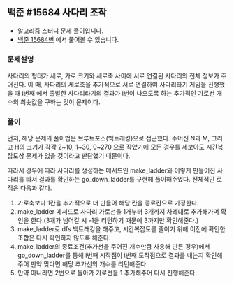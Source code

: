 ## 백준 #15684 사다리 조작

- 알고리즘 스터디 문제 풀이입니다.
- [백준 15684번](https://www.acmicpc.net/problem/15684) 에서 풀어볼 수 있습니다.

### 문제설명

사다리의 형태가 세로, 가로 크기와 세로축 사이에 서로 연결된 사다리의 전체 정보가 주어진다. 이 때, 사다리의 세로축을 추가적으로 서로 연결하여 사다리타기 게임을 진행했을 때 i번째 에서 출발한 사다리타기의 결과가 i번이 나오도록 하는 추가적인 가로선 개수의 최솟값을 구하는 것이 문제이다.

### 풀이

먼저, 해당 문제의 풀이법은 브루트포스(백트래킹)으로 접근했다. 주어진 N과 M, 그리고 H의 크기가 각각 2~10, 1~30, 0~270 으로 작았기에 모든 경우를 세보아도 시간복잡도상 문제가 없을 것이라고 판단했기 때문이다.

따라서 경우에 따라 사다리를 생성하는 메서드인 make_ladder와 이렇게 만들어진 사다리를 타서 결과를 확인하는 go_down_ladder를 구현해 풀이해주었다. 전체적인 로직은 다음과 같다.

1. 가로축보다 1칸을 추가적으로 더 만들어 해당 칸을 종료칸으로 가정한다.
2. make_ladder 메서드로 사다리 가로선을 1개부터 3개까지 차례대로 추가해가며 확인을 한다.(3개가 넘어갈 시 -1을 리턴하기 때문에 3까지만 확인해준다.)
3. make_ladder로 dfs 백트래킹을 해주고, 시간복잡도를 줄이기 위해 이전에 확인한 조합은 다시 확인하지 않도록 해준다.
4. make_ladder의 종료조건(추가선을 주어진 개수만큼 사용해 만든 경우)에서 go_down_ladder를 통해 i번째 시작점이 i번째 도착점으로 결과를 내는지 확인해주어 만약 맞다면 해당 추가선의 개수를 리턴해준다.
5. 만약 아니라면 2번으로 돌아가 가로선을 1 추가해주어 다시 진행해준다.
